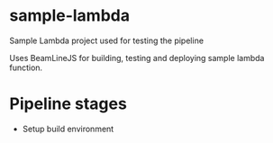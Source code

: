 # sample-lambda
Sample Lambda project used for testing the pipeline

Uses BeamLineJS for building, testing and deploying sample lambda function.

# Pipeline stages
* Setup build environment
